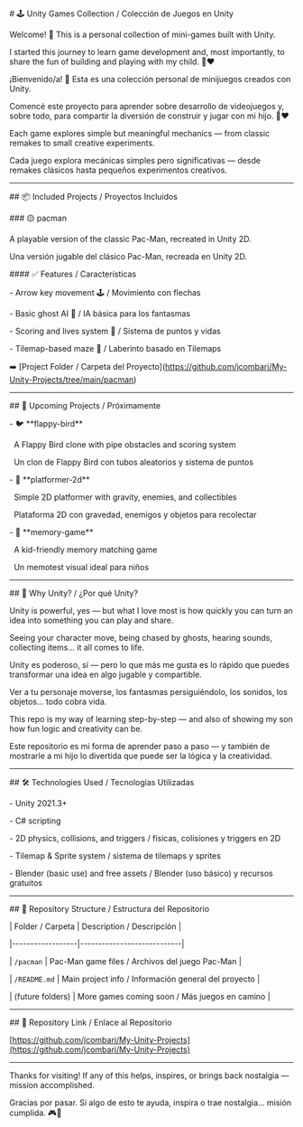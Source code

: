 \# 🕹️ Unity Games Collection / Colección de Juegos en Unity



Welcome! 👋 This is a personal collection of mini-games built with Unity.  

I started this journey to learn game development and, most importantly, to share the fun of building and playing with my child. 🧒❤️



¡Bienvenido/a! 👋 Esta es una colección personal de minijuegos creados con Unity.  

Comencé este proyecto para aprender sobre desarrollo de videojuegos y, sobre todo, para compartir la diversión de construir y jugar con mi hijo. 🧒❤️



Each game explores simple but meaningful mechanics — from classic remakes to small creative experiments.  

Cada juego explora mecánicas simples pero significativas — desde remakes clásicos hasta pequeños experimentos creativos.



---



\## 📦 Included Projects / Proyectos Incluidos



\### 🟡 pacman



A playable version of the classic Pac-Man, recreated in Unity 2D.  

Una versión jugable del clásico Pac-Man, recreada en Unity 2D.



\#### ✅ Features / Características



\- Arrow key movement 🕹️ / Movimiento con flechas  

\- Basic ghost AI 👻 / IA básica para los fantasmas  

\- Scoring and lives system 🍒 / Sistema de puntos y vidas  

\- Tilemap-based maze 🧱 / Laberinto basado en Tilemaps



➡️ \[Project Folder / Carpeta del Proyecto](https://github.com/jcombari/My-Unity-Projects/tree/main/pacman)



---



\## 🚧 Upcoming Projects / Próximamente



\- 🐦 \*\*flappy-bird\*\*  

&nbsp; A Flappy Bird clone with pipe obstacles and scoring system  

&nbsp; Un clon de Flappy Bird con tubos aleatorios y sistema de puntos



\- 🧱 \*\*platformer-2d\*\*  

&nbsp; Simple 2D platformer with gravity, enemies, and collectibles  

&nbsp; Plataforma 2D con gravedad, enemigos y objetos para recolectar



\- 🧠 \*\*memory-game\*\*  

&nbsp; A kid-friendly memory matching game  

&nbsp; Un memotest visual ideal para niños



---



\## 🧠 Why Unity? / ¿Por qué Unity?



Unity is powerful, yes — but what I love most is how quickly you can turn an idea into something you can play and share.  

Seeing your character move, being chased by ghosts, hearing sounds, collecting items… it all comes to life.



Unity es poderoso, sí — pero lo que más me gusta es lo rápido que puedes transformar una idea en algo jugable y compartible.  

Ver a tu personaje moverse, los fantasmas persiguiéndolo, los sonidos, los objetos… todo cobra vida.



This repo is my way of learning step-by-step — and also of showing my son how fun logic and creativity can be.  

Este repositorio es mi forma de aprender paso a paso — y también de mostrarle a mi hijo lo divertida que puede ser la lógica y la creatividad.



---



\## 🛠️ Technologies Used / Tecnologías Utilizadas



\- Unity 2021.3+  

\- C# scripting  

\- 2D physics, collisions, and triggers / físicas, colisiones y triggers en 2D  

\- Tilemap \& Sprite system / sistema de tilemaps y sprites  

\- Blender (basic use) and free assets / Blender (uso básico) y recursos gratuitos



---



\## 📂 Repository Structure / Estructura del Repositorio



| Folder / Carpeta | Description / Descripción |

|------------------|----------------------------|

| `/pacman`        | Pac-Man game files / Archivos del juego Pac-Man |

| `/README.md`     | Main project info / Información general del proyecto |

| (future folders) | More games coming soon / Más juegos en camino |



---



\## 🔗 Repository Link / Enlace al Repositorio



\[https://github.com/jcombari/My-Unity-Projects](https://github.com/jcombari/My-Unity-Projects)



---



Thanks for visiting! If any of this helps, inspires, or brings back nostalgia — mission accomplished.  

Gracias por pasar. Si algo de esto te ayuda, inspira o trae nostalgia… misión cumplida. 🎮💙



